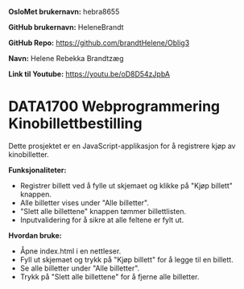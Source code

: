 **OsloMet brukernavn:** hebra8655

**GitHub brukernavn:** HeleneBrandt

**GitHub Repo:** https://github.com/brandtHelene/Oblig3

**Navn:** Helene Rebekka Brandtzæg

**Link til Youtube:** https://youtu.be/oD8D54zJpbA 

# **DATA1700 Webprogrammering Kinobillettbestilling**

Dette prosjektet er en JavaScript-applikasjon for å registrere kjøp av kinobilletter. 

**Funksjonaliteter:**

- Registrer billett ved å fylle ut skjemaet og klikke på "Kjøp billett" knappen.
- Alle billetter vises under "Alle billetter".
- "Slett alle billettene" knappen tømmer billettlisten.
- Inputvalidering for å sikre at alle feltene er fylt ut.

**Hvordan bruke:**
- Åpne index.html i en nettleser.
- Fyll ut skjemaet og trykk på "Kjøp billett" for å legge til en billett.
- Se alle billetter under "Alle billetter".
- Trykk på "Slett alle billettene" for å fjerne alle billetter.
